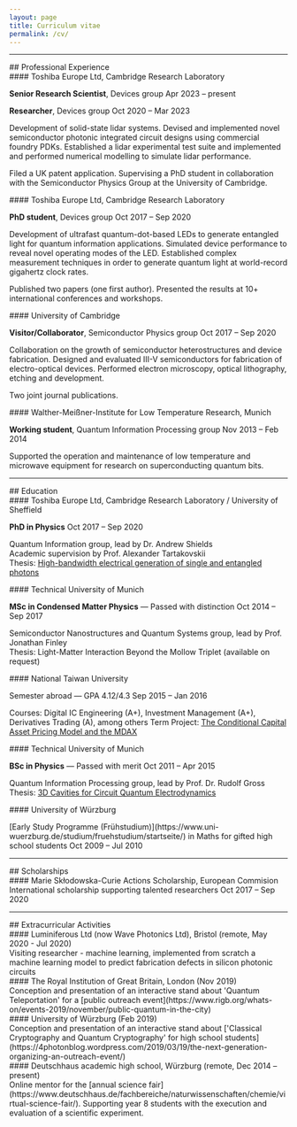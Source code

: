 ```yaml
---
layout: page
title: Curriculum vitae
permalink: /cv/
---
```

---  
<div class="cv-header" markdown=1>
## Professional Experience
</div>
<div class="cv-title" markdown=1>
#### Toshiba Europe Ltd, Cambridge Research Laboratory
  <p><span>
    <b>Senior Research Scientist</b>, Devices group
  </span>
      <span>
          Apr 2023 – present
      </span>
  </p>
</div>
<div class="cv-title">
<p><span>
  <b>Researcher</b>, Devices group
  </span>
      <span>
          Oct 2020 – Mar 2023
      </span>
  </p>
</div>

Development of solid-state lidar systems. Devised and implemented novel semiconductor photonic integrated circuit designs using commercial foundry PDKs. Established a lidar experimental test suite and implemented and performed numerical modelling to simulate lidar performance.

Filed a UK patent application. Supervising a PhD student in collaboration with the Semiconductor Physics Group at the University of Cambridge.

<div class="cv-title" markdown=1>
#### Toshiba Europe Ltd, Cambridge Research Laboratory
<!-- **PhD student** in the Quantum Information group, lead by Dr. Andrew Shields   -->
<p><span>
<b>PhD student</b>, Devices group
</span>
    <span>
        Oct 2017 – Sep 2020
    </span>
</p>
</div>

Development of ultrafast quantum-dot-based LEDs to generate entangled light for quantum information applications.
Simulated device performance to reveal novel operating modes of the LED.
Established complex measurement techniques in order to generate quantum light at world-record gigahertz clock rates.

Published two papers (one first author). Presented the results at 10+ international conferences and workshops.

<div class="cv-title" markdown=1>
#### University of Cambridge
<!-- **Visitor/Collaborator** to the Semiconductor Physics Group, lead by Prof. David Ritchie -->
<p><span>
<b>Visitor/Collaborator</b>, Semiconductor Physics group
</span>
    <span>
        Oct 2017 – Sep 2020
    </span>
</p>
</div>

Collaboration on the growth of semiconductor heterostructures and device fabrication.
Designed and evaluated III-V semiconductors for fabrication of electro-optical devices.
Performed electron microscopy, optical lithography, etching and development.

Two joint journal publications.

<div class="cv-title" markdown=1>
#### Walther-Meißner-Institute for Low Temperature Research, Munich
<!-- **Working student**, Quantum Information Processing group -->
<p><span>
<b>Working student</b>, Quantum Information Processing group
</span>
    <span>
        Nov 2013 – Feb 2014
    </span>
</p>
</div>

Supported the operation and maintenance of low temperature and microwave equipment for research on superconducting quantum bits.

---
<div class="cv-header" markdown=1>
## Education
</div>

<div class="cv-title" markdown=1>
#### Toshiba Europe Ltd, Cambridge Research Laboratory / University of Sheffield
<!-- **PhD in Physics**   -->
<p><span>
<b>PhD in Physics</b>
</span>
    <span>
        Oct 2017 – Sep 2020
    </span>
</p>
</div>

Quantum Information group, lead by Dr. Andrew Shields  
Academic supervision by Prof. Alexander Tartakovskii  
Thesis: [High-bandwidth electrical generation of single and entangled photons](https://etheses.whiterose.ac.uk/32022/)

<div class="cv-title" markdown=1>
#### Technical University of Munich
<!-- **MSc in Condensed Matter Physics** — Passed with distinction   -->
<p><span>
<b>MSc in Condensed Matter Physics</b> — Passed with distinction  
</span>
    <span>
        Oct 2014 – Sep 2017
    </span>
</p>
</div>

Semiconductor Nanostructures and Quantum Systems group, lead by Prof. Jonathan Finley  
Thesis: Light-Matter Interaction Beyond the Mollow Triplet (available on request)

<div class="cv-title" markdown=1>
#### National Taiwan University
<!-- Semester abroad — GPA 4.12/4.3   -->
<p><span>
Semester abroad — GPA 4.12/4.3  
</span>
    <span>
        Sep 2015 – Jan 2016
    </span>
</p>
</div>

Courses: Digital IC Engineering (A+), Investment Management (A+), Derivatives Trading (A), among others
Term Project: [The Conditional Capital Asset Pricing Model and the MDAX](https://www.jramueller.com/files/JonathanMueller_Conditional_CAPM.pdf)

<div class="cv-title" markdown=1>
#### Technical University of Munich
<!-- **BSc in Physics** — Passed with merit   -->
<p><span>
<b>BSc in Physics</b> — Passed with merit  
</span>
    <span>
        Oct 2011 – Apr 2015
    </span>
</p>
</div>

Quantum  Information Processing group, lead by Prof. Dr. Rudolf	Gross  
Thesis: [3D Cavities for Circuit Quantum Electrodynamics](https://www.wmi.badw.de/fileadmin/WMI/Publications/Mueller%2CJonathan%20Bachelor%20Thesis%202014.pdf)

<div class="cv-title" markdown=1>
#### University of Würzburg
<p>
<span markdown=1>
[Early Study Programme (Frühstudium)](https://www.uni-wuerzburg.de/studium/fruehstudium/startseite/) in Maths for gifted high school students
</span>
<span>
    Oct 2009 – Jul 2010
</span>
</p>
</div>


---
<div class="cv-header" markdown=1>
## Scholarships
</div>

<div class="cv-title" markdown=1>
#### Marie Skłodowska-Curie Actions Scholarship, European Commision
<span>
International scholarship supporting talented researchers
</span>
<span>
    Oct 2017 – Sep 2020
</span>
</div>

---
<div class="cv-header" markdown=1>
## Extracurricular Activities
</div>


<div class="cv-title" markdown=1>
#### Luminiferous Ltd (now Wave Photonics Ltd), Bristol (remote, May 2020 - Jul 2020)
</div>
Visiting researcher - machine learning, implemented from scratch a machine learning model to predict fabrication defects in silicon photonic circuits

<div class="cv-title" markdown=1>
#### The Royal Institution of Great Britain, London (Nov 2019)
</div>
Conception and presentation of an interactive stand about 'Quantum Teleportation' for a [public outreach event](https://www.rigb.org/whats-on/events-2019/november/public-quantum-in-the-city)

<div class="cv-title" markdown=1>
#### University of Würzburg (Feb 2019)
</div>
Conception and presentation of an interactive stand about ['Classical Cryptography and Quantum Cryptography' for high school students](https://4photonblog.wordpress.com/2019/03/19/the-next-generation-organizing-an-outreach-event/)

<div class="cv-title" markdown=1>
#### Deutschhaus academic high school, Würzburg (remote, Dec 2014 – present)
</div>
Online mentor for the [annual science fair](https://www.deutschhaus.de/fachbereiche/naturwissenschaften/chemie/virtual-science-fair/). Supporting year 8 students with the execution and evaluation of a scientific experiment.
